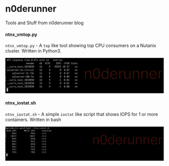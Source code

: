 # n0derunner
Tools and Stuff from n0derunner blog

#### ntnx_vmtop.py
`ntnx_vmtop.py` - A `top` like tool showing top CPU consumers on a Nutanix cluster. Written in Python3.

![ntnx_vmtop.py screenshot](https://github.com/garyjlittle/n0derunner/blob/8a69d2693748f4ed17e91145aa1fc6975c55ebe5/screenshots/ntnx_vmtop.py.png)

#### ntnx_iostat.sh
`ntnx_iostat.sh` - A simple `iostat` like script that shows IOPS for 1 or more containers. Written in bash

![ntnx_iostat.sh screenshot](https://github.com/garyjlittle/n0derunner/blob/8708a196e8080476b188f48c14b110679c9f55f5/screenshots/ntnx_iostat.sh.png)

